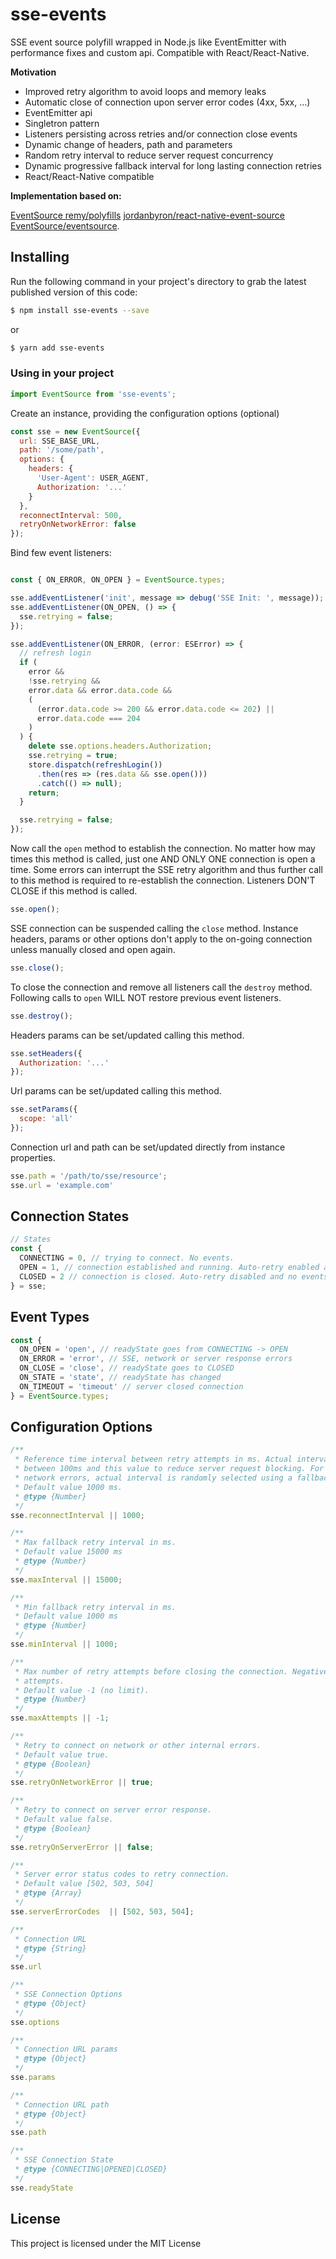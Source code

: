 sse-events
=========================

SSE event source polyfill wrapped in Node.js like EventEmitter with performance fixes and custom api. Compatible with React/React-Native.

**Motivation**

 - Improved retry algorithm to avoid loops and memory leaks
 - Automatic close of connection upon server error codes (4xx, 5xx, ...)
 - EventEmitter api
 - Singletron pattern
 - Listeners persisting across retries and/or connection close events
 - Dynamic change of headers, path and parameters
 - Random retry interval to reduce server request concurrency
 - Dynamic progressive fallback interval for long lasting connection retries
 - React/React-Native compatible


**Implementation based on:**

[EventSource remy/polyfills](https://github.com/remy/polyfills/blob/master/EventSource.js)
[jordanbyron/react-native-event-source](https://github.com/jordanbyron/react-native-event-source)
[EventSource/eventsource](https://github.com/EventSource/eventsource).

## Installing

Run the following command in your project's directory to grab the latest published version of this code:

```bash
$ npm install sse-events --save
```

or

```bash
$ yarn add sse-events
```

### Using in your project

```js
import EventSource from 'sse-events';
```

Create an instance, providing the configuration options (optional)

```js
const sse = new EventSource({
  url: SSE_BASE_URL,
  path: '/some/path',
  options: {
    headers: {
      'User-Agent': USER_AGENT,
      Authorization: '...'
    }
  },
  reconnectInterval: 500,
  retryOnNetworkError: false
});
```

Bind few event listeners:

```js

const { ON_ERROR, ON_OPEN } = EventSource.types;

sse.addEventListener('init', message => debug('SSE Init: ', message));
sse.addEventListener(ON_OPEN, () => {
  sse.retrying = false;
});

sse.addEventListener(ON_ERROR, (error: ESError) => {
  // refresh login
  if (
    error &&
    !sse.retrying &&
    error.data && error.data.code &&
    (
      (error.data.code >= 200 && error.data.code <= 202) ||
      error.data.code === 204
    )
  ) {
    delete sse.options.headers.Authorization;
    sse.retrying = true;
    store.dispatch(refreshLogin())
      .then(res => (res.data && sse.open()))
      .catch(() => null);
    return;
  }

  sse.retrying = false;
});
```

Now call the `open` method to establish the connection. No matter how may times this method is called, just
one AND ONLY ONE connection is open a time. Some errors can interrupt the SSE retry algorithm and thus further call to this method is required to re-establish the connection. Listeners DON'T CLOSE if this method is called.

```js
sse.open();
```

SSE connection can be suspended calling the `close` method. Instance headers, params or other options don't apply to the on-going connection unless manually closed and open again.

```js
sse.close();
```

To close the connection and remove all listeners call the `destroy` method. Following calls to `open` WILL NOT restore previous event listeners.

```js
sse.destroy();
```

Headers params can be set/updated calling this method.

```js
sse.setHeaders({
  Authorization: '...'
});
```

Url params can be set/updated calling this method.

```js
sse.setParams({
  scope: 'all'
});
```

Connection url and path can be set/updated directly from instance properties.

```js
sse.path = '/path/to/sse/resource';
sse.url = 'example.com'
```

## Connection States

```js
// States
const {
  CONNECTING = 0, // trying to connect. No events.
  OPEN = 1, // connection established and running. Auto-retry enabled and events
  CLOSED = 2 // connection is closed. Auto-retry disabled and no events
} = sse;
```

## Event Types

```js
const {
  ON_OPEN = 'open', // readyState goes from CONNECTING -> OPEN
  ON_ERROR = 'error', // SSE, network or server response errors
  ON_CLOSE = 'close', // readyState goes to CLOSED
  ON_STATE = 'state', // readyState has changed
  ON_TIMEOUT = 'timeout' // server closed connection
} = EventSource.types;
```
## Configuration Options
```js
/**
 * Reference time interval between retry attempts in ms. Actual interval is randomly selected
 * between 100ms and this value to reduce server request blocking. For retry attempts, after
 * network errors, actual interval is randomly selected using a fallback progressive.
 * Default value 1000 ms.
 * @type {Number}
 */
sse.reconnectInterval || 1000;

/**
 * Max fallback retry interval in ms.
 * Default value 15000 ms
 * @type {Number}
 */
sse.maxInterval || 15000;

/**
 * Min fallback retry interval in ms.
 * Default value 1000 ms
 * @type {Number}
 */
sse.minInterval || 1000;

/**
 * Max number of retry attempts before closing the connection. Negative value means unlimited
 * attempts.
 * Default value -1 (no limit).
 * @type {Number}
 */
sse.maxAttempts || -1;

/**
 * Retry to connect on network or other internal errors.
 * Default value true.
 * @type {Boolean}
 */
sse.retryOnNetworkError || true;

/**
 * Retry to connect on server error response.
 * Default value false.
 * @type {Boolean}
 */
sse.retryOnServerError || false;

/**
 * Server error status codes to retry connection.
 * Default value [502, 503, 504]
 * @type {Array}
 */
sse.serverErrorCodes  || [502, 503, 504];

/**
 * Connection URL
 * @type {String}
 */
sse.url

/**
 * SSE Connection Options
 * @type {Object}
 */
sse.options

/**
 * Connection URL params
 * @type {Object}
 */
sse.params

/**
 * Connection URL path
 * @type {Object}
 */
sse.path

/**
 * SSE Connection State
 * @type {CONNECTING|OPENED|CLOSED}
 */
sse.readyState
```

## License

This project is licensed under the MIT License
